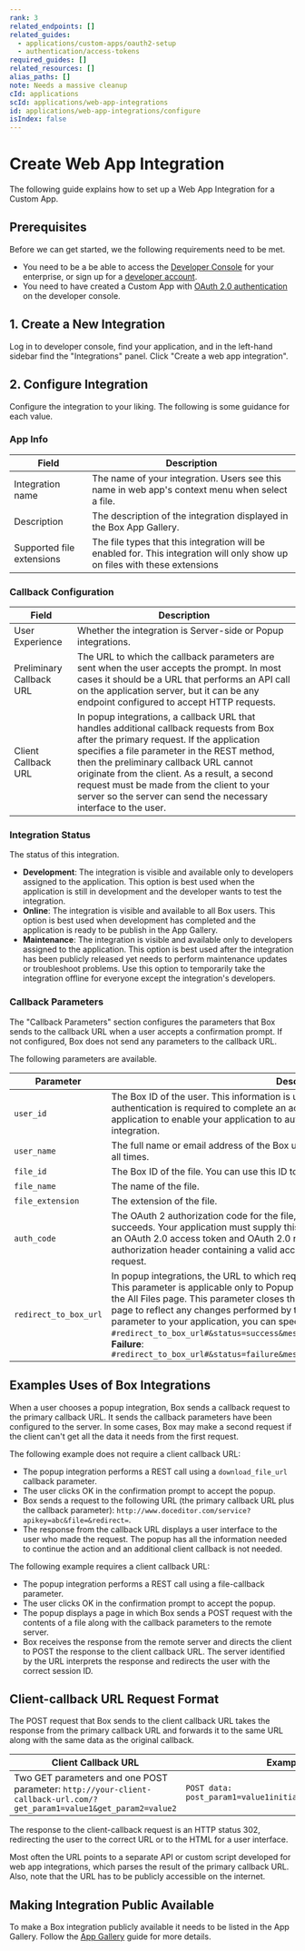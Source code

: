 ```yaml
---
rank: 3
related_endpoints: []
related_guides:
  - applications/custom-apps/oauth2-setup
  - authentication/access-tokens
required_guides: []
related_resources: []
alias_paths: []
note: Needs a massive cleanup
cId: applications
scId: applications/web-app-integrations
id: applications/web-app-integrations/configure
isIndex: false
---
```


# Create Web App Integration

The following guide explains how to set up a Web App Integration for a Custom
App.

## Prerequisites

Before we can get started, we the following requirements need to be met.

- You need to be a be able to access the [Developer Console][devconsole] for
  your enterprise, or sign up for a [developer account][devaccount].
- You need to have created a Custom App with
  [OAuth 2.0 authentication][custom-oauth2] on the developer console.

## 1. Create a New Integration

Log in to developer console, find your application, and in the left-hand sidebar
find the "Integrations" panel. Click "Create a web app integration".

## 2. Configure Integration

Configure the integration to your liking. The following is some guidance for
each value.

### App Info

<!-- markdownlint-disable line-length -->

| Field                     | Description                                                                                                                 |
| ------------------------- | --------------------------------------------------------------------------------------------------------------------------- |
| Integration name          | The name of your integration. Users see this name in web app's context menu when select a file.                             |
| Description               | The description of the integration displayed in the Box App Gallery.                                                        |
| Supported file extensions | The file types that this integration will be enabled for. This integration will only show up on files with these extensions |

<!-- markdownlint-enable line-length -->

### Callback Configuration

<!-- markdownlint-disable line-length -->

| Field                    | Description                                                                                                                                                                                                                                                                                                                                                                                     |
| ------------------------ | ----------------------------------------------------------------------------------------------------------------------------------------------------------------------------------------------------------------------------------------------------------------------------------------------------------------------------------------------------------------------------------------------- |
| User Experience          | Whether the integration is Server-side or Popup integrations.                                                                                                                                                                                                                                                                                                                                   |
| Preliminary Callback URL | The URL to which the callback parameters are sent when the user accepts the prompt. In most cases it should be a URL that performs an API call on the application server, but it can be any endpoint configured to accept HTTP requests.                                                                                                                                                        |
| Client Callback URL      | In popup integrations, a callback URL that handles additional callback requests from Box after the primary request. If the application specifies a file parameter in the REST method, then the preliminary callback URL cannot originate from the client. As a result, a second request must be made from the client to your server so the server can send the necessary interface to the user. |

<!-- markdownlint-enable line-length -->

### Integration Status

The status of this integration.

- **Development**: The integration is visible and available only to developers
  assigned to the application. This option is best used when the application is
  still in development and the developer wants to test the integration.
- **Online**: The integration is visible and available to all Box users. This
  option is best used when development has completed and the application is
  ready to be publish in the App Gallery.
- **Maintenance**: The integration is visible and available only to developers
  assigned to the application. This option is best used after the integration
  has been publicly released yet needs to perform maintenance updates or
  troubleshoot problems. Use this option to temporarily take the integration
  offline for everyone except the integration's developers.

### Callback Parameters

The "Callback Parameters" section configures the parameters that Box sends to
the callback URL when a user accepts a confirmation prompt. If not configured,
Box does not send any parameters to the callback URL.

The following parameters are available.

<!-- markdownlint-disable line-length -->

| Parameter             | Description                                                                                                                                                                                                                                                                                                                                                                                                                                                                                                                                                                                                                       |
| --------------------- | --------------------------------------------------------------------------------------------------------------------------------------------------------------------------------------------------------------------------------------------------------------------------------------------------------------------------------------------------------------------------------------------------------------------------------------------------------------------------------------------------------------------------------------------------------------------------------------------------------------------------------- |
| `user_id`             | The Box ID of the user. This information is used in popup integrations in which user authentication is required to complete an action. You can store the Box ID in your application to enable your application to authenticate subsequent requests from the integration.                                                                                                                                                                                                                                                                                                                                                          |
| `user_name`           | The full name or email address of the Box user. Not all Box users specify their names at all times.                                                                                                                                                                                                                                                                                                                                                                                                                                                                                                                               |
| `file_id`             | The Box ID of the file. You can use this ID to make Box API calls that affect the file.                                                                                                                                                                                                                                                                                                                                                                                                                                                                                                                                           |
| `file_name`           | The name of the file.                                                                                                                                                                                                                                                                                                                                                                                                                                                                                                                                                                                                             |
| `file_extension`      | The extension of the file.                                                                                                                                                                                                                                                                                                                                                                                                                                                                                                                                                                                                        |
| `auth_code`           | The OAuth 2 authorization code for the file, supplied by Box when an authentication succeeds. Your application must supply this authorization code to Box in exchange for an OAuth 2.0 access token and OAuth 2.0 refresh token in order to make API calls. An authorization header containing a valid access token must be included in every Box API request.                                                                                                                                                                                                                                                                          |
| `redirect_to_box_url` | In popup integrations, the URL to which requests are sent by the confirmation prompt. This parameter is applicable only to Popup integrations. Use this URL to redirect users to the All Files page. This parameter closes the popup panel and refreshes the All Files page to reflect any changes performed by the integration. If you do not want to add this parameter to your application, you can specify the entire URL. **Success**: `#redirect_to_box_url#&status=success&message=Your%20action%20was%20successful%2E`. **Failure**: `#redirect_to_box_url#&status=failure&message=Your%20action%20was%20unsuccessful%2E` |

<!-- markdownlint-enable line-length -->

## Examples Uses of Box Integrations

When a user chooses a popup integration, Box sends a callback request to the
primary callback URL. It sends the callback parameters have been configured to
the server. In some cases, Box may make a second request if the
client can't get all the data it needs from the first request.

The following example does not require a client callback URL:

- The popup integration performs a REST call using a `download_file_url`
  callback parameter.
- The user clicks OK in the confirmation prompt to accept the popup.
- Box sends a request to the following URL (the primary callback URL plus the
  callback parameter):
  `http://www.doceditor.com/service?apikey=abc&file=&redirect=`.
- The response from the callback URL displays a user interface to the user who
  made the request. The popup has all the information needed to continue the
  action and an additional client callback is not needed.

The following example requires a client callback URL:

- The popup integration performs a REST call using a file-callback parameter.
- The user clicks OK in the confirmation prompt to accept the popup.
- The popup displays a page in which Box sends a POST request with the contents
  of a file along with the callback parameters to the remote server.
- Box receives the response from the remote server and directs the client to
  POST the response to the client callback URL. The server identified by the URL
  interprets the response and redirects the user with the correct session ID.

## Client-callback URL Request Format

The POST request that Box sends to the client callback URL takes the response
from the primary callback URL and forwards it to the same URL along with the
same data as the original callback.

<!-- markdownlint-disable line-length -->

| Client Callback URL                                                                                                   | Example                                                  |
| --------------------------------------------------------------------------------------------------------------------- | -------------------------------------------------------- |
| Two GET parameters and one POST parameter: `http://your-client-callback-url.com/?get_param1=value1&get_param2=value2` | `POST data: post_param1=value1initial_callback_response` |

<!-- markdownlint-enable line-length -->

The response to the client-callback request is an HTTP status 302, redirecting
the user to the correct URL or to the HTML for a user interface.

Most often the URL points to a separate API or custom script developed for web
app integrations, which parses the result of the primary callback URL. Also,
note that the URL has to be publicly accessible on the internet.

## Making Integration Public Available

To make a Box integration publicly available it needs to be listed in the App
Gallery. Follow the [App Gallery][app-gallery] guide for more details.

[custom-oauth2]: g://applications/custom-apps/oauth2-setup
[devconsole]: https://app.box.com/developers/console
[devaccount]: https://account.box.com/signup/n/developer
[app-gallery]: g://applications/app-gallery
